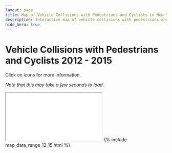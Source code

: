 ```yaml
---
layout: page
title: Map of Vehicle Collisions with Pedestrians and Cyclists in New York City 2012 - 2015
description: Interactive map of vehicle collisions with pedestrians and cyclists in New York City (NYC) 2012 - 2015
hide_hero: true
---
```

# Vehicle Collisions with Pedestrians and Cyclists 2012 - 2015
Click on icons for more information.

_Note that this may take a few seconds to load._
<iframe src="non_motor_map_12_15.html"></iframe>
{% include map_data_range_12_15.html %}
